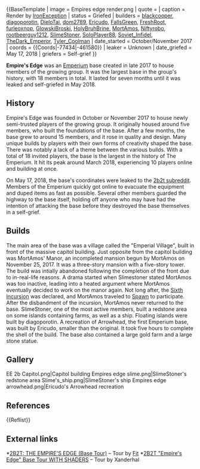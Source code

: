 {{BaseTemplate
| image = Empires edge render.png
| quote =
| caption = Render by [IronException](https://2b2t.miraheze.org/wiki/IronException)
| status = Griefed
| builders = [blackcooper](https://2b2t.miraheze.org/wiki/blackcooper), [diagoporotin](https://2b2t.miraheze.org/wiki/diagoporotin), [DieloTai](https://2b2t.miraheze.org/wiki/DieloTai), [dom2789](https://2b2t.miraheze.org/wiki/dom2789), [Ericudo](https://2b2t.miraheze.org/wiki/Ericudo), [FallsGreen](https://2b2t.miraheze.org/wiki/FallsGreen), [FreshRoot](https://2b2t.miraheze.org/wiki/FreshRoot), [furleoxnop](https://2b2t.miraheze.org/wiki/furleoxnop), [GlowskiBroski](https://2b2t.miraheze.org/wiki/GlowskiBroski), [HolyBruhBrine](https://2b2t.miraheze.org/wiki/HolyBruhBrine), [MortAmos](https://2b2t.miraheze.org/wiki/MortAmos), [Niftyrobo](https://2b2t.miraheze.org/wiki/Niftyrobo), [rootbeerguy1212](https://2b2t.miraheze.org/wiki/rootbeerguy1212), [SlimeStoner](https://2b2t.miraheze.org/wiki/SlimeStoner), [SoloPlayer88](https://2b2t.miraheze.org/wiki/SoloPlayer88), [Soviet_Infidel](https://2b2t.miraheze.org/wiki/Soviet_Infidel), [TheDark_Emperor](https://2b2t.miraheze.org/wiki/TheDark_Emperor), [Tyler_Coolman](https://2b2t.miraheze.org/wiki/Tyler_Coolman)
| date_started = October/November 2017
| coords = {{Coords|-77434|-461580}}
| leaker = Unknown
| date_griefed = May 17, 2018
| griefers = Self-grief
}}

**Empire's Edge** was an [Emperium](https://2b2t.miraheze.org/wiki/The_Emperium) base created in late 2017 to house members of the growing group. It was the largest base in the group's history, with 18 members in total. It lasted for seven months until it was leaked and self-griefed in May 2018.

## History
Empire's Edge was founded in October or November 2017 to house newly semi-trusted players of the growing group. It originally housed around five members, who built the foundations of the base. After a few months, the base grew to around 15 members, and it rose in quality and design. Many unique builds by players with their own forms of creativity shaped the base. There was notably a lack of a theme between the various builds. With a total of 18 invited players, the base is the largest in the history of The Emperium. It hit its peak around March 2018, experiencing 10 players online and building at once.

On May 17, 2018, the base's coordinates were leaked to the [2b2t subreddit](https://2b2t.miraheze.org/wiki/r%2F2b2t). Members of the Emperium quickly got online to evacuate the equipment and duped items as fast as possible. Several other members guarded the highway to the base itself, holding off anyone who may have had the intention of attacking the base before they destroyed the base themselves in a self-grief.

## Builds
The main area of the base was a village called the "Emperial Village", built in front of the massive capitol building. Just opposite from the capitol building was MortAmos' Manor, an incompleted mansion begun by MortAmos on November 25, 2017. It was a three-story mansion with a five-story tower. The build was intially abandoned following the completion of the front due to in-real-life reasons. A drama started when Slimestoner stated MortAmos was too inactive, leading into a heated argument where MortAmos eventually decided to work on the manor again. Not long after, the [Sixth Incursion](https://2b2t.miraheze.org/wiki/Sixth_Incursion) was declared, and MortAmos traveled to [Spawn](https://2b2t.miraheze.org/wiki/Spawn) to participate. After the disbandment of the incursion, MortAmos never returned to the base. SlimeStoner, one of the most active members, built a redstone area on some islands containing farms, as well as a ship. Floating islands were built by diagoporotin. A recreation of Arrowhead, the first Emperium base, was built by Ericudo, smaller than the original. It took five hours to complete the shell of the build. The base also contained a large gold farm and a large stone statue.

## Gallery
<gallery mode=packed>
EE 2b Capitol.png|Capitol building
Empires edge slime.png|SlimeStoner's redstone area
Slime's_ship.png|SlimeStoner's ship
Empires edge arrowhead.png|Ericudo's Arrowhead recreation
</gallery>

## References
{{Reflist}}

## External links
*[2B2T: THE EMPIRE'S EDGE (Base Tour)](https://www.youtube.com/watch?v=ortXHFV4iVo) – Tour by [Fit](https://2b2t.miraheze.org/wiki/Fit)
*[2B2T "Empire's Edge" Base Tour WITH SHADERS](https://www.youtube.com/watch?v=m5515Jm69RQ) – Tour by Xanderhal